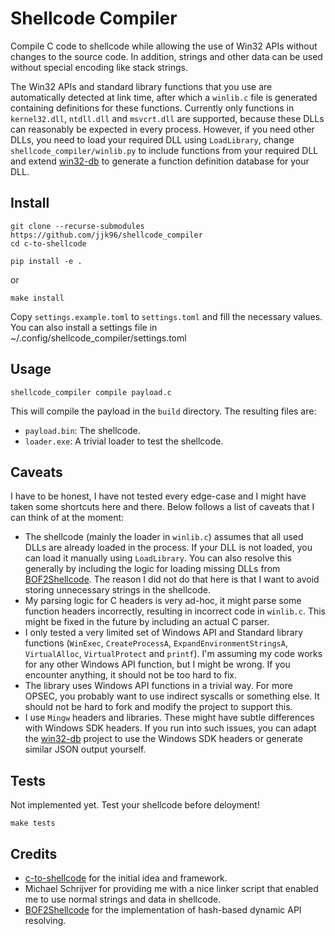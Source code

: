 # Shellcode Compiler

Compile C code to shellcode while allowing the use of Win32 APIs without changes to the source code. In addition, strings and other data can be used without special encoding like stack strings.

The Win32 APIs and standard library functions that you use are automatically detected at link time, after which a `winlib.c` file is generated containing definitions for these functions. Currently only functions in `kernel32.dll`, `ntdll.dll` and `msvcrt.dll` are supported, because these DLLs can reasonably be expected in every process. However, if you need other DLLs, you need to load your required DLL using `LoadLibrary`, change `shellcode_compiler/winlib.py` to include functions from your required DLL and extend [win32-db] to generate a function definition database for your DLL.

## Install

```
git clone --recurse-submodules https://github.com/jjk96/shellcode_compiler
cd c-to-shellcode
```

```
pip install -e .
```

or 

```
make install
```

Copy `settings.example.toml` to `settings.toml` and fill the necessary values.
You can also install a settings file in ~/.config/shellcode_compiler/settings.toml

## Usage

```
shellcode_compiler compile payload.c
```

This will compile the payload in the `build` directory. The resulting files are:
* `payload.bin`: The shellcode.
* `loader.exe`: A trivial loader to test the shellcode.

## Caveats

I have to be honest, I have not tested every edge-case and I might have taken some shortcuts here and there. Below follows a list of caveats that I can think of at the moment:

* The shellcode (mainly the loader in `winlib.c`) assumes that all used DLLs are already loaded in the process. If your DLL is not loaded, you can load it manually using `LoadLibrary`. You can also resolve this generally by including the logic for loading missing DLLs from [BOF2Shellcode]. The reason I did not do that here is that I want to avoid storing unnecessary strings in the shellcode.
* My parsing logic for C headers is very ad-hoc, it might parse some function headers incorrectly, resulting in incorrect code in `winlib.c`. This might be fixed in the future by including an actual C parser.
* I only tested a very limited set of Windows API and Standard library functions (`WinExec`, `CreateProcessA`, `ExpandEnvironmentStringsA`, `VirtualAlloc`, `VirtualProtect` and `printf`). I'm assuming my code works for any other Windows API function, but I might be wrong. If you encounter anything, it should not be too hard to fix.
* The library uses Windows API functions in a trivial way. For more OPSEC, you probably want to use indirect syscalls or something else. It should not be hard to fork and modify the project to support this.
* I use `Mingw` headers and libraries. These might have subtle differences with Windows SDK headers. If you run into such issues, you can adapt the [win32-db] project to use the Windows SDK headers or generate similar JSON output yourself.

## Tests

Not implemented yet. Test your shellcode before deloyment!

```
make tests
```

## Credits

* [c-to-shellcode](https://github.com/Print3M/c-to-shellcode) for the initial idea and framework.
* Michael Schrijver for providing me with a nice linker script that enabled me to use normal strings and data in shellcode.
* [BOF2Shellcode] for the implementation of hash-based dynamic API resolving.

[BOF2Shellcode]: https://github.com/FalconForceTeam/BOF2shellcode
[win32-db]: https://github.com/JJK96/win32-db
